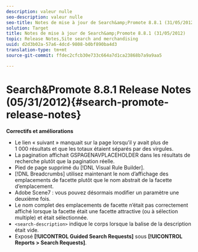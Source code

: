 ```yaml
---
description: valeur nulle
seo-description: valeur nulle
seo-title: Notes de mise à jour de Search&amp;Promote 8.8.1 (31/05/2012)
solution: Target
title: Notes de mise à jour de Search&amp;Promote 8.8.1 (31/05/2012)
topic: Release Notes,Site search and merchandising
uuid: d2d3b02a-57a6-4dcd-9808-b0bf890ba4d3
translation-type: tm+mt
source-git-commit: ffdec2cfcb30e733c664a7d1ca23868b7a9a9aa5

---
```



# Search&amp;Promote 8.8.1 Release Notes (05/31/2012){#search-promote-release-notes}

**Correctifs et améliorations**

* Le lien « suivant » manquait sur la page lorsqu’il y avait plus de 1 000 résultats et que les totaux étaient séparés par des virgules.
* La pagination affichait GSPAGENAVPLACEHOLDER dans les résultats de recherche plutôt que la pagination réelle.
* Pied de page supprimé du [!DNL Visual Rule Builder].
* [!DNL Breadcrumbs] utilisez maintenant le nom d’affichage des emplacements de facette plutôt que le nom abstrait de la facette d’emplacement.
* Adobe Scene7 : vous pouvez désormais modifier un paramètre une deuxième fois.
* Le nom complet des emplacements de facette n’était pas correctement affiché lorsque la facette était une facette attractive (ou à sélection multiple) et était sélectionnée.
* `<search-description>` indique le corps lorsque la balise de la description était vide.
* Exposé **[!UICONTROL Guided Search Requests]** sous **[!UICONTROL Reports > Search Requests]**.

